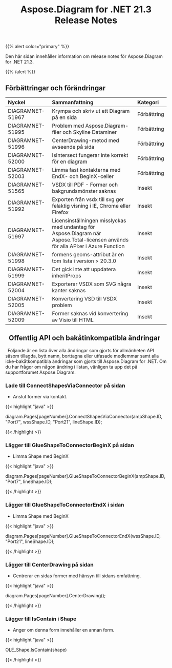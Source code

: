 ﻿---
title: Aspose.Diagram for .NET 21.3 Release Notes
type: docs
weight: 10
url: /sv/net/aspose-diagram-for-net-21-3-release-notes/
---
{{% alert color="primary" %}} 

Den här sidan innehåller information om release notes för Aspose.Diagram for .NET 21.3.

{{% /alert %}} 
## **Förbättringar och förändringar**

|**Nyckel**|**Sammanfattning**|**Kategori**|
|:- |:- |:- |
|DIAGRAMNET-51967|Krympa och skriv ut ett Diagram på en sida|Förbättring|
|DIAGRAMNET-51995|Problem med Aspose.Diagram-filer och Skyline Dataminer|Förbättring|
|DIAGRAMNET-51996|CenterDrawing-metod med avseende på sida|Förbättring|
|DIAGRAMNET-52000|IsIntersect fungerar inte korrekt för en diagram|Förbättring|
|DIAGRAMNET-52003|Limma fast kontakterna med EndX- och BeginX-celler|Förbättring|
|DIAGRAMNET-51565|VSDX till PDF - Former och bakgrundsmönster saknas|Insekt|
|DIAGRAMNET-51992|Exporten från vsdx till svg ger felaktig visning i IE, Chrome eller Firefox|Insekt|
|DIAGRAMNET-51997|Licensinställningen misslyckas med undantag för Aspose.Diagram när Aspose.Total-licensen används för alla API:er i Azure Function|Insekt|
|DIAGRAMNET-51998|formens geoms-attribut är en tom lista i version > 20.3.0|Insekt|
|DIAGRAMNET-51999|Det gick inte att uppdatera inheritProps|Insekt|
|DIAGRAMNET-52004|Exporterar VSDX som SVG några kanter saknas|Insekt|
|DIAGRAMNET-52005|Konvertering VSD till VSDX problem|Insekt|
|DIAGRAMNET-52009|Former saknas vid konvertering av Visio till HTML|Insekt|

## ` `**Offentlig API och bakåtinkompatibla ändringar**
` `Följande är en lista över alla ändringar som gjorts för allmänheten API såsom tillagda, bytt namn, borttagna eller utfasade medlemmar samt alla icke-bakåtkompatibla ändringar som gjorts till Aspose.Diagram for .NET. Om du har frågor om någon ändring i listan, vänligen ta upp det på supportforumet Aspose.Diagram.
### **Lade till ConnectShapesViaConnector på sidan**
- Anslut former via kontakt.

{{< highlight "java" >}}

diagram.Pages[pageNumber].ConnectShapesViaConnector(ampShape.ID, "Port7", wssShape.ID, "Port21", lineShape.ID);

{{< /highlight >}}
### **Lägger till GlueShapeToConnectorBeginX på sidan**
- Limma Shape med BeginX



{{< highlight "java" >}}

diagram.Pages[pageNumber].GlueShapeToConnectorBeginX(ampShape.ID, "Port7", lineShape.ID);

{{< /highlight >}}
### **Lägger till GlueShapeToConnectorEndX i sidan**
- Limma Shape med BeginX



{{< highlight "java" >}}

diagram.Pages[pageNumber].GlueShapeToConnectorEndX(wssShape.ID, "Port21", lineShape.ID);

{{< /highlight >}}
### **Lägger till CenterDrawing på sidan**
- Centrerar en sidas former med hänsyn till sidans omfattning.



{{< highlight "java" >}}

diagram.Pages[pageNumber].CenterDrawing();

{{< /highlight >}}
### **Lägger till IsContain i Shape**
- Anger om denna form innehåller en annan form.



{{< highlight "java" >}}

OLE_Shape.IsContain(shape)

{{< /highlight >}}



